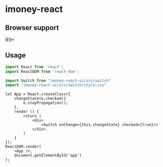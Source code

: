 # imoney-react

## Browser support

IE9+

## Usage

```js
import React from 'react';
import ReactDOM from 'react-dom';

import Switch from "imoney-react-ui/src/switch"
import "imoney-react-ui/src/switch/style.css"
```

    let App = React.createClass({
        changeState(e,checked){
            e.stopPropagation();
        },
        render () {
            return (
                <div>
                    <Switch onChange={this.changeState} checked={true}/>
                </div>
            )
        }
    });
    ReactDOM.render(
        <App />,
        document.getElementById('app')
    );
